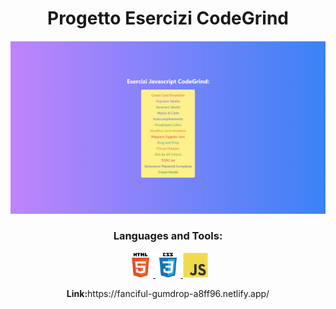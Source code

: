 <h1 align="center">Progetto Esercizi CodeGrind</h1>

<img src="https://github.com/jacopoallori/Js_Codegrind/blob/master/HomePageProgettoCodeGrind.png" alt="HomePage Progetto CodeGrind">
<div align="center">
<h3>Languages and Tools:</h3>
<p>
  <a href="https://www.w3.org/html/" target="_blank" rel="noreferrer"> 
    <img src="https://raw.githubusercontent.com/devicons/devicon/master/icons/html5/html5-original-wordmark.svg" alt="html5" width="40" height="40"/> 
  </a> 
  <a href="https://www.w3schools.com/css/" target="_blank" rel="noreferrer"> 
    <img src="https://raw.githubusercontent.com/devicons/devicon/master/icons/css3/css3-original-wordmark.svg" alt="css3" width="40" height="40"/> 
  </a>
  <a href="https://developer.mozilla.org/en-US/docs/Web/JavaScript" target="_blank" rel="noreferrer"> 
    <img src="https://raw.githubusercontent.com/devicons/devicon/master/icons/javascript/javascript-original.svg" alt="javascript" width="40" height="40"/> 
  </a>
</p>
</div>
<p align="center"><b>Link:</b>https://fanciful-gumdrop-a8ff96.netlify.app/</p>
